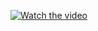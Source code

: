 
[![Watch the video](https://i.imgur.com/ZXBtVw7.jpg)](https://drive.google.com/file/d/1C-zBDetuqaW-okonzs9W2Ar_cJdbDnRC/view?usp=share_link)
